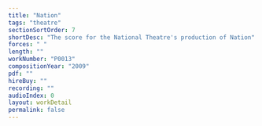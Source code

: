 ```yaml
---
title: "Nation"
tags: "theatre"
sectionSortOrder: 7
shortDesc: "The score for the National Theatre's production of Nation"
forces: " "
length: ""
workNumber: "P0013"
compositionYear: "2009"
pdf: ""
hireBuy: ""
recording: ""
audioIndex: 0
layout: workDetail
permalink: false
---
```

